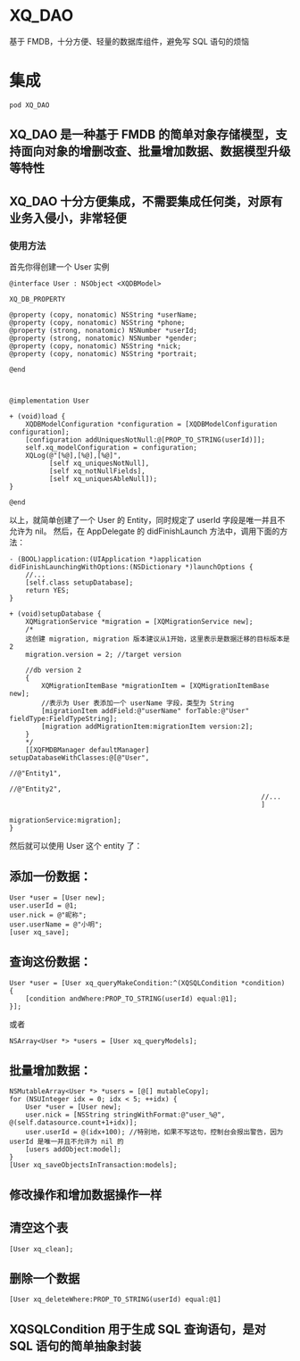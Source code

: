 # XQ_DAO
基于 FMDB，十分方便、轻量的数据库组件，避免写 SQL 语句的烦恼

# 集成
```
pod XQ_DAO
```

## XQ_DAO 是一种基于 FMDB 的简单对象存储模型，支持面向对象的增删改查、批量增加数据、数据模型升级等特性
## XQ_DAO 十分方便集成，不需要集成任何类，对原有业务入侵小，非常轻便
### 使用方法

首先你得创建一个 User  实例

```
@interface User : NSObject <XQDBModel>

XQ_DB_PROPERTY

@property (copy, nonatomic) NSString *userName;
@property (copy, nonatomic) NSString *phone;
@property (strong, nonatomic) NSNumber *userId;
@property (strong, nonatomic) NSNumber *gender;
@property (copy, nonatomic) NSString *nick;
@property (copy, nonatomic) NSString *portrait;

@end



@implementation User

+ (void)load {
    XQDBModelConfiguration *configuration = [XQDBModelConfiguration configuration];
    [configuration addUniquesNotNull:@[PROP_TO_STRING(userId)]];
    self.xq_modelConfiguration = configuration;
    XQLog(@"[%@],[%@],[%@]",
          [self xq_uniquesNotNull],
          [self xq_notNullFields],
          [self xq_uniquesAbleNull]);
}

@end
```

以上，就简单创建了一个 User 的 Entity，同时规定了 userId 字段是唯一并且不允许为 nil。
然后，在 AppDelegate 的 didFinishLaunch 方法中，调用下面的方法：

```
- (BOOL)application:(UIApplication *)application didFinishLaunchingWithOptions:(NSDictionary *)launchOptions {
    //...
    [self.class setupDatabase];
    return YES;
}

+ (void)setupDatabase {
    XQMigrationService *migration = [XQMigrationService new];
    /*
    这创建 migration, migration 版本建议从1开始，这里表示是数据迁移的目标版本是 2
    migration.version = 2; //target version
    
    //db version 2
    {
        XQMigrationItemBase *migrationItem = [XQMigrationItemBase new];
        //表示为 User 表添加一个 userName 字段，类型为 String
        [migrationItem addField:@"userName" forTable:@"User" fieldType:FieldTypeString];
        [migration addMigrationItem:migrationItem version:2];
    }
    */
    [[XQFMDBManager defaultManager] setupDatabaseWithClasses:@[@"User",
                                                               //@"Entity1",
                                                               //@"Entity2",
                                                               //...
                                                               ]
                                            migrationService:migration];
}
```

然后就可以使用 User 这个 entity 了：
## 添加一份数据：

```
User *user = [User new];
user.userId = @1;
user.nick = @"昵称";
user.userName = @"小明";
[user xq_save];
```

## 查询这份数据：
```
User *user = [User xq_queryMakeCondition:^(XQSQLCondition *condition) {
	[condition andWhere:PROP_TO_STRING(userId) equal:@1];
}];
``` 
或者
```
NSArray<User *> *users = [User xq_queryModels];
```
## 批量增加数据：
```
NSMutableArray<User *> *users = [@[] mutableCopy];
for (NSUInteger idx = 0; idx < 5; ++idx) {
	User *user = [User new];
	user.nick = [NSString stringWithFormat:@"user_%@", @(self.datasource.count+1+idx)];
	user.userId = @(idx+100); //特别地，如果不写这句，控制台会报出警告，因为 userId 是唯一并且不允许为 nil 的
	[users addObject:model];
}
[User xq_saveObjectsInTransaction:models];
```
## 修改操作和增加数据操作一样

## 清空这个表
```
[User xq_clean];
```
## 删除一个数据
```
[User xq_deleteWhere:PROP_TO_STRING(userId) equal:@1]
```
## XQSQLCondition 用于生成 SQL 查询语句，是对 SQL 语句的简单抽象封装

